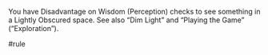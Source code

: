 You have Disadvantage on Wisdom (Perception) checks to see something in a Lightly Obscured space. See also “Dim Light” and “Playing the Game” (“Exploration”).

#rule
